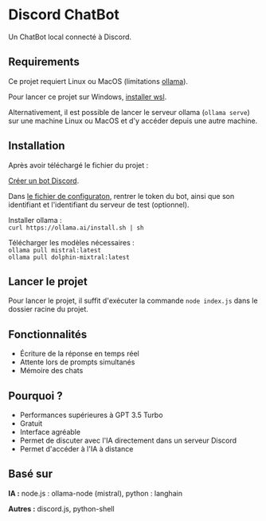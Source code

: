 
# Discord ChatBot

Un ChatBot local connecté à Discord.



## Requirements

Ce projet requiert Linux ou MacOS (limitations [ollama](https://ollama.ai/download)).

Pour lancer ce projet sur Windows, [installer wsl](https://learn.microsoft.com/fr-fr/windows/wsl/install).

Alternativement, il est possible de lancer le serveur ollama (`ollama serve`) sur une machine Linux ou MacOS et d'y accéder depuis une autre machine.
## Installation

Après avoir téléchargé le fichier du projet :

[Créer un bot Discord](https://discord.com/developers/applications).

Dans [le fichier de configuraton](config.json), rentrer le token du bot, ainsi que son identifiant et l'identifiant du serveur de test (optionnel). 

Installer ollama : \
`curl https://ollama.ai/install.sh | sh`

Télécharger les modèles nécessaires : \
`ollama pull mistral:latest` \
`ollama pull dolphin-mixtral:latest`
## Lancer le projet

Pour lancer le projet, il suffit d'exécuter la commande `node index.js` dans le dossier racine du projet.

## Fonctionnalités

- Écriture de la réponse en temps réel
- Attente lors de prompts simultanés
- Mémoire des chats
## Pourquoi ?

- Performances supérieures à GPT 3.5 Turbo
- Gratuit
- Interface agréable
- Permet de discuter avec l'IA directement dans un serveur Discord
- Permet d'accéder à l'IA à distance
## Basé sur

**IA :** node.js : ollama-node (mistral), python : langhain

**Autres :** discord.js, python-shell
